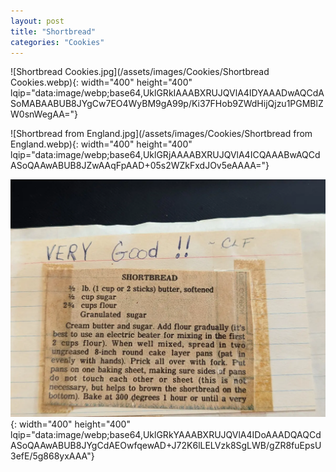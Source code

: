 ```yaml
---
layout: post
title: "Shortbread"
categories: "Cookies"
---
```

![Shortbread Cookies.jpg](/assets/images/Cookies/Shortbread Cookies.webp){: width="400" height="400" lqip="data:image/webp;base64,UklGRkIAAABXRUJQVlA4IDYAAADwAQCdASoMABAABUB8JYgCw7EO4WyBM9gA99p/Ki37FHob9ZWdHijQjzu1PGMBlZW0snWegAA="}

![Shortbread from England.jpg](/assets/images/Cookies/Shortbread from England.webp){: width="400" height="400" lqip="data:image/webp;base64,UklGRjAAAABXRUJQVlA4ICQAAABwAQCdASoQAAwABUB8JZwAAqFpAAD+05s2WZkFxdJOv5eAAAA="}

![Shortbread.jpg](/assets/images/Cookies/Shortbread.webp){: width="400" height="400" lqip="data:image/webp;base64,UklGRkYAAABXRUJQVlA4IDoAAADQAQCdASoQAAwABUB8JYgCdAEOwfqewAD+J72K6lLELVzk8SgLWB/gZR8fuEpsU3efE/5g868yxAAA"}

